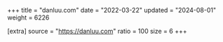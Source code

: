 +++
title = "danluu.com"
date = "2022-03-22"
updated = "2024-08-01"
weight = 6226

[extra]
source = "https://danluu.com"
ratio = 100
size = 6
+++
